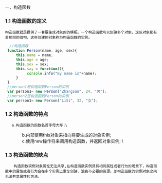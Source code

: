 一、构造函数   
### 1.1 构造函数的定义 
    构造函数就是提供了一套要生成对象的的模板。一个构造函数可以创建多个对象，这些对象都有着相同的结构，这些创建的对象称为构造函数的实例。
   ``` javascript
     //构造函数   
    function Person(name, age, sex){
        this.name = name;
        this.age = age;
        this.sex = sex;
        this.say = function(){
             console.info("my name is"+name);
        }
    }
	//person1是构造函数Person的实例
    var person1= new Person("ZhangSan", 24, "男");
	//person2是构造函数Person的实例
    var person1= new Person("LiSi", 32, "女");
   ``` 
  ### 1.2 构造函数的特点
       a.构造函数的函数名首字母大写;\
　　　　b.内部使用this对象来指向将要生成的对象实例; \
　　　　c.使用new操作符来调用构造函数，并返回对象实例; \
   ### 1.3 构造函数的缺点  
	    构造函数实例对象属性无法共享,在构造函数实例具有相同属性或者行为的场景下，构造函数中的属性或者行为会在多个实例上重复创建，浪费不必要的资源。即构造函数的实例对象之间无法共享属性和方法。
		
		
